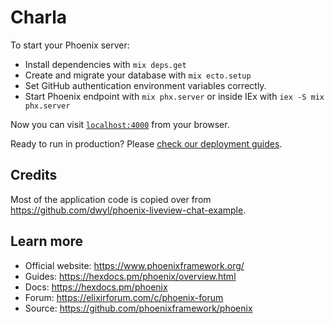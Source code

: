 # Charla

To start your Phoenix server:

  * Install dependencies with `mix deps.get`
  * Create and migrate your database with `mix ecto.setup`
  * Set GitHub authentication environment variables correctly.
  * Start Phoenix endpoint with `mix phx.server` or inside IEx with `iex -S mix phx.server`

Now you can visit [`localhost:4000`](http://localhost:4000) from your browser.

Ready to run in production? Please [check our deployment guides](https://hexdocs.pm/phoenix/deployment.html).

## Credits

Most of the application code is copied over from https://github.com/dwyl/phoenix-liveview-chat-example.

## Learn more

  * Official website: https://www.phoenixframework.org/
  * Guides: https://hexdocs.pm/phoenix/overview.html
  * Docs: https://hexdocs.pm/phoenix
  * Forum: https://elixirforum.com/c/phoenix-forum
  * Source: https://github.com/phoenixframework/phoenix

